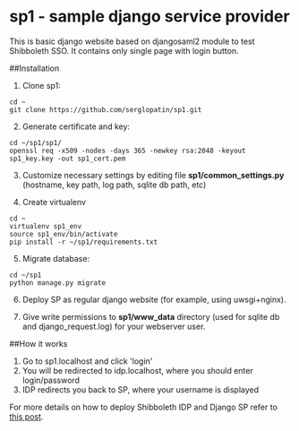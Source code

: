 # sp1 - sample django service provider

This is basic django website based on djangosaml2 module to test Shibboleth SSO. It contains only single page with login button.   

##Installation
1. Clone sp1:
  ```
cd ~
git clone https://github.com/serglopatin/sp1.git
```

2. Generate certificate and key:
  ```
cd ~/sp1/sp1/
openssl req -x509 -nodes -days 365 -newkey rsa:2048 -keyout sp1_key.key -out sp1_cert.pem
```

3. Customize necessary settings by editing file **sp1/common_settings.py** (hostname, key path, log path, sqlite db path, etc)

4. Create virtualenv
  ```
cd ~
virtualenv sp1_env
source sp1_env/bin/activate
pip install -r ~/sp1/requirements.txt
```

5. Migrate database:
  ```
cd ~/sp1
python manage.py migrate
```

6. Deploy SP as regular django website (for example, using uwsgi+nginx).

7. Give write permissions to **sp1/www_data** directory (used for sqlite db and django_request.log) for your webserver user.

##How it works
1. Go to sp1.localhost and click 'login'
2. You will be redirected to idp.localhost, where you should enter login/password
3. IDP redirects you back to SP, where your username is displayed

For more details on how to deploy Shibboleth IDP and Django SP refer to [this post](http://codeinpython.blogspot.com/2015/11/how-to-setup-shibboleth-identity.html).
